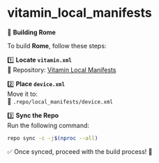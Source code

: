 # vitamin_local_manifests
 
📌 **Building Rome**  

To build **Rome**, follow these steps:  

1️⃣ **Locate `vitamin.xml`**  
📍 Repository: [Vitamin Local Manifests](https://github.com/Vaibhav-Solanki/vitamin_local_manifests)  

2️⃣ **Place `device.xml`**  
Move it to:  
📂 `.repo/local_manifests/device.xml`  

3️⃣ **Sync the Repo**  
Run the following command:  
```bash
repo sync -c -j$(nproc --all)
```

✅ Once synced, proceed with the build process! 🚀
